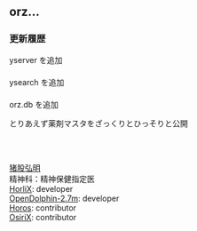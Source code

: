 ## orz...

### 更新履歴
yserver を追加  
　    
ysearch を追加  
　  
orz.db を追加
  
とりあえず薬剤マスタをざっくりとひっそりと公開  
　  
　  
　  
  [猪股弘明](https://phazor.info/blog-ja/?page_id=2)  
  精神科：精神保健指定医  
  [HorliX](https://phazor.info/HorliX-J/): developer  
  [OpenDolphin-2.7m](https://phazor.info/blog-ja/?cat=20): developer  
  [Horos](https://allnightnihon2b.net/?page_id=110): contributor  
  [OsiriX](https://phazor.info/HorliX-J/?p=167): contributor  
